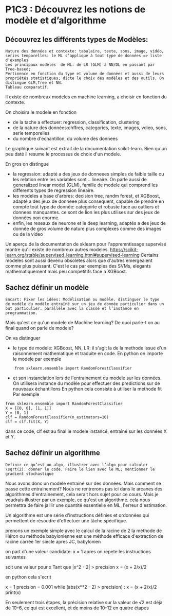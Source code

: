 # P1C3 : Découvrez les notions de modèle et d’algorithme

## Découvrez les différents types de Modèles:

    Nature des données et contexte: tabulaire, texte, sons, image, vidéo, séries temporelles: le ML s’applique à tout type de données => liste d’exemples
    Les principaux modèles  de ML: de LR (GLM) à NN/DL en passant par Tree-based;
    Pertinence en fonction du type et volume de données et aussi de leurs propriétés statistiques; dicte le choix des modèles et des outils. On distingue GLM,Tree et NN.
    Tableau comparatif.

Il existe de nombreux modeles en machine learning, a choisir en fonction du contexte.

On choisira le modele en  fonction
- de la tache a effectuer: regression, classification, clustering
- de la nature des données:chffres, categories, texte, images, vdieo, sons, serie temporelles
- du nombre d'echantillon, du volume des donnees


Le graphique suivant est extrait de la documentation scikit-learn. Bien qu'un peu daté il resume le processus de choix d'un modele.

En gros on distingue
- la regression: adapté a des jeux de donneees simples de faible taille ou les relation entre les variables sont .. lineaire. On parle aussi de generalized linear model (GLM), famille de modele qui comprend les differents types de regression lineaire.
- les modeles a base d'arbres: decision tree, randm forest, et XGBoost, adapté a des jeux de donneee plus consequent, capable de prendre en compte tout type de donnée: categoirle et robuste face au outliers et donnees manquantes. ce sont de lion les plus utilises sur des jeux de données  non enorme.
- enfin, les reseaux de neurone et le deep learning, adaptés a des jeux de donnée de gros volume de nature plus complexes comme des images ou de la video

Un aperçu de la  documentation de sklearn pour l'appremntissage  supervisé montre qu'il existe de nombreux autres modeles.
https://scikit-learn.org/stable/supervised_learning.html#supervised-learning
Certains modeles sont aussi devenu obsoletes alors que d'autres emergeaient comme plus puissant. C'est le cas par exemples des SVMs, elegants mathematiquement mais peu  competitifs  face a XGBoost.


## Sachez définir un modèle
    Encart: Fixer les idées: Modélisation ou modèle. distinguer le type  de modèle du modèle entraîné sur un jeu de donnée particulier dans un but particulier. parallèle avec la classe et l’instance en programmation.

Mais qu'est ce qu'un modele de  Machine learning? De  quoi parle-t on au final quand on parle de modele?

On va distinguer
- le type de modele: XGBoost, NN, LR: il s'agit la de la methode issue d'un raisonnement mathematique et traduite en code.
En python on importe le modele
par  exemple
```
    from sklearn.ensemble import RandomForestClassifier
```

- et son instanciation lors de l'entrainement du modele sur les données. On utilisera instance du modèle pour effectuer des predictions sur de nouveaux échantillons
En python cela consiste à utiliser la methode fit
Par  exemple
```
from sklearn.ensemble import RandomForestClassifier
X = [[0, 0], [1, 1]]
Y = [0, 1]
clf = RandomForestClassifier(n_estimators=10)
clf = clf.fit(X, Y)
```
dans ce code, clf est au final le modele instancé, entraîné sur les données X et Y.


## Sachez définir un algorithme
    Définir ce qu’est un algo, illustrer avec l’algo pour calculer \sqrt(2). donner le code. Faire le lien avec le ML; mentionner le gradient stochastique

Nous avons donc un modele entrainé sur des données. Mais comment se passe cette entrainement?
Nous ne rentrerons pas ici dans le arcanes des algorithmes d'entrainement, cela serait hors sujet pour ce cours.
Mais je voudrais illustrer par un exemple, ce qu'est un algorithme. cela nous permettra de faire jaillir une quantité essentielle en ML, l'erreur d'estimation.

Un algorithme est une série d'instructions définies et ordonnées qui permettent de résoudre d'effectuer une tâche spécifique.

prenons un exemple simple avec le calcul de la racine de 2
la méthode de Héron ou méthode babylonienne est une méthode efficace d'extraction de racine carrée
1er siecle apres JC, babylonien

on part d'une valeur candidate: x = 1
apres on repete les instructions suivantes

soit une valeur pour x
Tant  que |x^2 - 2| > precision
    x = (x + 2/x)/2

en python cela s'ecrit

x = 1
precision = 0.001
while (abs(x**2 - 2) > precision) :
    x = (x + 2/x)/2
print(x)


En seulement trois étapes, la précision relative sur la valeur de √2 est déjà de 10–6, ce qui est excellent, et de moins de 10–12 en quatre étapes
